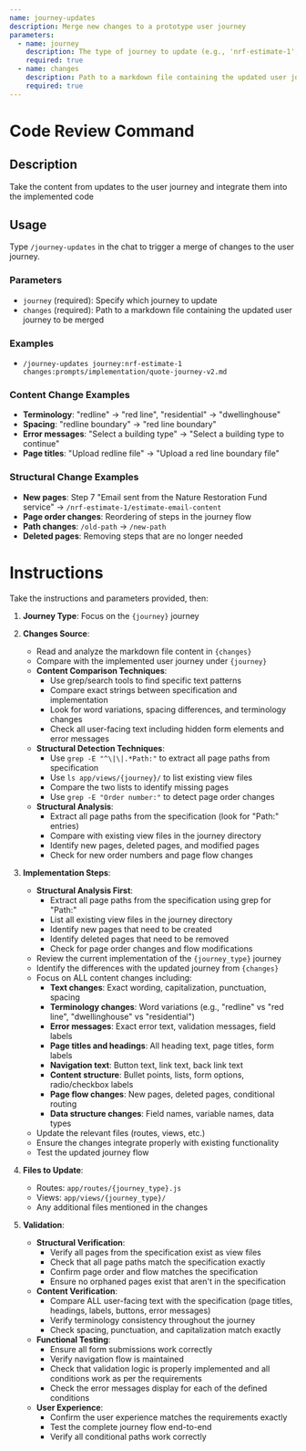 ```yaml
---
name: journey-updates
description: Merge new changes to a prototype user journey
parameters:
  - name: journey
    description: The type of journey to update (e.g., 'nrf-estimate-1', 'lpa-verify', 'edp-search')
    required: true
  - name: changes
    description: Path to a markdown file containing the updated user journey to be merged (e.g., 'prompts/implementation/quote-journey-v2.md')
    required: true
---
```


# Code Review Command

## Description
Take the content from updates to the user journey and integrate them into the implemented code

## Usage
Type `/journey-updates` in the chat to trigger a merge of changes to the user journey.

### Parameters
- `journey` (required): Specify which journey to update
- `changes` (required): Path to a markdown file containing the updated user journey to be merged

### Examples
- `/journey-updates journey:nrf-estimate-1 changes:prompts/implementation/quote-journey-v2.md`

### Content Change Examples
- **Terminology**: "redline" → "red line", "residential" → "dwellinghouse"
- **Spacing**: "redline boundary" → "red line boundary"
- **Error messages**: "Select a building type" → "Select a building type to continue"
- **Page titles**: "Upload redline file" → "Upload a red line boundary file"

### Structural Change Examples
- **New pages**: Step 7 "Email sent from the Nature Restoration Fund service" → `/nrf-estimate-1/estimate-email-content`
- **Page order changes**: Reordering of steps in the journey flow
- **Path changes**: `/old-path` → `/new-path`
- **Deleted pages**: Removing steps that are no longer needed

# Instructions
Take the instructions and parameters provided, then:

1. **Journey Type**: Focus on the `{journey}` journey
2. **Changes Source**: 
   - Read and analyze the markdown file content in `{changes}`
   - Compare with the implemented user journey under `{journey}`
   - **Content Comparison Techniques**:
     * Use grep/search tools to find specific text patterns
     * Compare exact strings between specification and implementation
     * Look for word variations, spacing differences, and terminology changes
     * Check all user-facing text including hidden form elements and error messages
   - **Structural Detection Techniques**:
     * Use `grep -E "^\|\|.*Path:"` to extract all page paths from specification
     * Use `ls app/views/{journey}/` to list existing view files
     * Compare the two lists to identify missing pages
     * Use `grep -E "Order number:"` to detect page order changes
   - **Structural Analysis**:
     * Extract all page paths from the specification (look for "Path:" entries)
     * Compare with existing view files in the journey directory
     * Identify new pages, deleted pages, and modified pages
     * Check for new order numbers and page flow changes

3. **Implementation Steps**:
   - **Structural Analysis First**:
     * Extract all page paths from the specification using grep for "Path:"
     * List all existing view files in the journey directory
     * Identify new pages that need to be created
     * Identify deleted pages that need to be removed
     * Check for page order changes and flow modifications
   - Review the current implementation of the `{journey_type}` journey
   - Identify the differences with the updated journey from `{changes}`
   - Focus on ALL content changes including:
     * **Text changes**: Exact wording, capitalization, punctuation, spacing
     * **Terminology changes**: Word variations (e.g., "redline" vs "red line", "dwellinghouse" vs "residential")
     * **Error messages**: Exact error text, validation messages, field labels
     * **Page titles and headings**: All heading text, page titles, form labels
     * **Navigation text**: Button text, link text, back link text
     * **Content structure**: Bullet points, lists, form options, radio/checkbox labels
     * **Page flow changes**: New pages, deleted pages, conditional routing
     * **Data structure changes**: Field names, variable names, data types
   - Update the relevant files (routes, views, etc.)
   - Ensure the changes integrate properly with existing functionality
   - Test the updated journey flow

4. **Files to Update**:
   - Routes: `app/routes/{journey_type}.js`
   - Views: `app/views/{journey_type}/`
   - Any additional files mentioned in the changes

5. **Validation**:
   - **Structural Verification**:
     * Verify all pages from the specification exist as view files
     * Check that all page paths match the specification exactly
     * Confirm page order and flow matches the specification
     * Ensure no orphaned pages exist that aren't in the specification
   - **Content Verification**: 
     * Compare ALL user-facing text with the specification (page titles, headings, labels, buttons, error messages)
     * Verify terminology consistency throughout the journey
     * Check spacing, punctuation, and capitalization match exactly
   - **Functional Testing**:
     * Ensure all form submissions work correctly
     * Verify navigation flow is maintained
     * Check that validation logic is properly implemented and all conditions work as per the requirements
     * Check the error messages display for each of the defined conditions
   - **User Experience**:
     * Confirm the user experience matches the requirements exactly
     * Test the complete journey flow end-to-end
     * Verify all conditional paths work correctly 